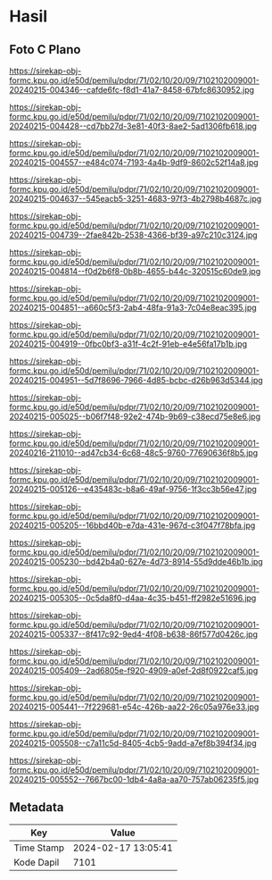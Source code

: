 # Hasil

## Foto C Plano

https://sirekap-obj-formc.kpu.go.id/e50d/pemilu/pdpr/71/02/10/20/09/7102102009001-20240215-004346--cafde6fc-f8d1-41a7-8458-67bfc8630952.jpg

https://sirekap-obj-formc.kpu.go.id/e50d/pemilu/pdpr/71/02/10/20/09/7102102009001-20240215-004428--cd7bb27d-3e81-40f3-8ae2-5ad1306fb618.jpg

https://sirekap-obj-formc.kpu.go.id/e50d/pemilu/pdpr/71/02/10/20/09/7102102009001-20240215-004557--e484c074-7193-4a4b-9df9-8602c52f14a8.jpg

https://sirekap-obj-formc.kpu.go.id/e50d/pemilu/pdpr/71/02/10/20/09/7102102009001-20240215-004637--545eacb5-3251-4683-97f3-4b2798b4687c.jpg

https://sirekap-obj-formc.kpu.go.id/e50d/pemilu/pdpr/71/02/10/20/09/7102102009001-20240215-004739--2fae842b-2538-4366-bf39-a97c210c3124.jpg

https://sirekap-obj-formc.kpu.go.id/e50d/pemilu/pdpr/71/02/10/20/09/7102102009001-20240215-004814--f0d2b6f8-0b8b-4655-b44c-320515c60de9.jpg

https://sirekap-obj-formc.kpu.go.id/e50d/pemilu/pdpr/71/02/10/20/09/7102102009001-20240215-004851--a660c5f3-2ab4-48fa-91a3-7c04e8eac395.jpg

https://sirekap-obj-formc.kpu.go.id/e50d/pemilu/pdpr/71/02/10/20/09/7102102009001-20240215-004919--0fbc0bf3-a31f-4c2f-91eb-e4e56fa17b1b.jpg

https://sirekap-obj-formc.kpu.go.id/e50d/pemilu/pdpr/71/02/10/20/09/7102102009001-20240215-004951--5d7f8696-7966-4d85-bcbc-d26b963d5344.jpg

https://sirekap-obj-formc.kpu.go.id/e50d/pemilu/pdpr/71/02/10/20/09/7102102009001-20240215-005025--b06f7f48-92e2-474b-9b69-c38ecd75e8e6.jpg

https://sirekap-obj-formc.kpu.go.id/e50d/pemilu/pdpr/71/02/10/20/09/7102102009001-20240216-211010--ad47cb34-6c68-48c5-9760-77690636f8b5.jpg

https://sirekap-obj-formc.kpu.go.id/e50d/pemilu/pdpr/71/02/10/20/09/7102102009001-20240215-005126--e435483c-b8a6-49af-9756-1f3cc3b56e47.jpg

https://sirekap-obj-formc.kpu.go.id/e50d/pemilu/pdpr/71/02/10/20/09/7102102009001-20240215-005205--16bbd40b-e7da-431e-967d-c3f047f78bfa.jpg

https://sirekap-obj-formc.kpu.go.id/e50d/pemilu/pdpr/71/02/10/20/09/7102102009001-20240215-005230--bd42b4a0-627e-4d73-8914-55d9dde46b1b.jpg

https://sirekap-obj-formc.kpu.go.id/e50d/pemilu/pdpr/71/02/10/20/09/7102102009001-20240215-005305--0c5da8f0-d4aa-4c35-b451-ff2982e51696.jpg

https://sirekap-obj-formc.kpu.go.id/e50d/pemilu/pdpr/71/02/10/20/09/7102102009001-20240215-005337--8f417c92-9ed4-4f08-b638-86f577d0426c.jpg

https://sirekap-obj-formc.kpu.go.id/e50d/pemilu/pdpr/71/02/10/20/09/7102102009001-20240215-005409--2ad6805e-f920-4909-a0ef-2d8f0922caf5.jpg

https://sirekap-obj-formc.kpu.go.id/e50d/pemilu/pdpr/71/02/10/20/09/7102102009001-20240215-005441--7f229681-e54c-426b-aa22-26c05a976e33.jpg

https://sirekap-obj-formc.kpu.go.id/e50d/pemilu/pdpr/71/02/10/20/09/7102102009001-20240215-005508--c7a11c5d-8405-4cb5-9add-a7ef8b394f34.jpg

https://sirekap-obj-formc.kpu.go.id/e50d/pemilu/pdpr/71/02/10/20/09/7102102009001-20240215-005552--7667bc00-1db4-4a8a-aa70-757ab06235f5.jpg


## Metadata

| Key        | Value               |
| ---------- | ------------------- |
| Time Stamp | 2024-02-17 13:05:41 |
| Kode Dapil | 7101                |



